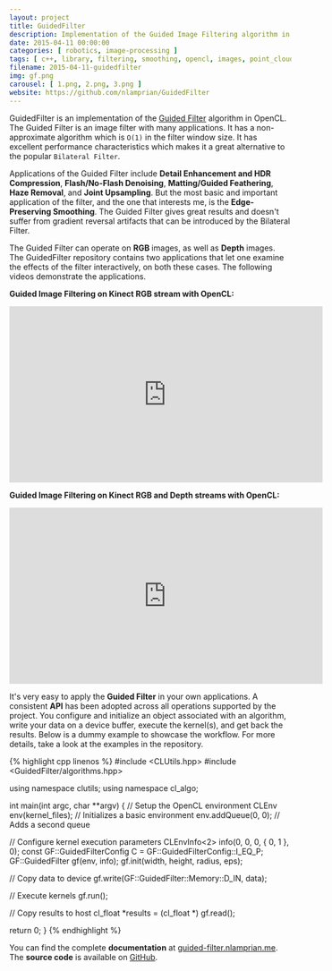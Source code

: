 ```yaml
---
layout: project
title: GuidedFilter
description: Implementation of the Guided Image Filtering algorithm in OpenCL
date: 2015-04-11 00:00:00
categories: [ robotics, image-processing ]
tags: [ c++, library, filtering, smoothing, opencl, images, point_clouds ]
filename: 2015-04-11-guidedfilter
img: gf.png
carousel: [ 1.png, 2.png, 3.png ]
website: https://github.com/nlamprian/GuidedFilter
---
```


GuidedFilter is an implementation of the [Guided Filter](http://research.microsoft.com/en-us/um/people/kahe/eccv10/) algorithm in OpenCL. The Guided Filter is an image filter with many applications. It has a non-approximate algorithm which is `O(1)` in the filter window size. It has excellent performance characteristics which makes it a great alternative to the popular `Bilateral Filter`.

Applications of the Guided Filter include **Detail Enhancement and HDR Compression**, **Flash/No-Flash Denoising**, **Matting/Guided Feathering**, **Haze Removal**, and **Joint Upsampling**. But the most basic and important application of the filter, and the one that interests me, is the **Edge-Preserving Smoothing**. The Guided Filter gives great results and doesn't suffer from gradient reversal artifacts that can be introduced by the Bilateral Filter.

The Guided Filter can operate on **RGB** images, as well as **Depth** images. The GuidedFilter repository contains two applications that let one examine the effects of the filter interactively, on both these cases. The following videos demonstrate the applications.

**Guided Image Filtering on Kinect RGB stream with OpenCL:**

<iframe width="560" height="315" src="https://www.youtube.com/embed/cFQu10OsztI?showinfo=0&amp;theme=light" frameborder="0" allowfullscreen></iframe>

**Guided Image Filtering on Kinect RGB and Depth streams with OpenCL:**

<iframe width="560" height="315" src="https://www.youtube.com/embed/PTLU1SiHCEY?showinfo=0&amp;theme=light" frameborder="0" allowfullscreen></iframe>

It's very easy to apply the **Guided Filter** in your own applications. A consistent **API** has been adopted across all operations supported by the project. You configure and initialize an object associated with an algorithm, write your data on a device buffer, execute the kernel(s), and get back the results. Below is a dummy example to showcase the workflow. For more details, take a look at the examples in the repository.

{% highlight cpp linenos %}
#include <CLUtils.hpp>
#include <GuidedFilter/algorithms.hpp>

using namespace clutils;
using namespace cl_algo;

int main(int argc, char **argv) {
  // Setup the OpenCL environment
  CLEnv env(kernel_files);  // Initializes a basic environment
  env.addQueue(0, 0);  // Adds a second queue

  // Configure kernel execution parameters
  CLEnvInfo<2> info(0, 0, 0, { 0, 1 }, 0);
  const GF::GuidedFilterConfig C = GF::GuidedFilterConfig::I_EQ_P;
  GF::GuidedFilter<C> gf(env, info);
  gf.init(width, height, radius, eps);

  // Copy data to device
  gf.write(GF::GuidedFilter<C>::Memory::D_IN, data);

  // Execute kernels
  gf.run();

  // Copy results to host
  cl_float *results = (cl_float *) gf.read();

  return 0;
}
{% endhighlight %}

You can find the complete **documentation** at [guided-filter.nlamprian.me](http://guided-filter.nlamprian.me/). The **source code** is available on [GitHub](https://github.com/nlamprian/GuidedFilter).
